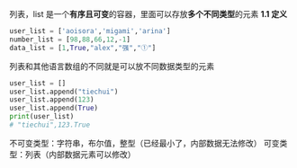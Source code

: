 列表，list 是一个**有序且可变**的容器，里面可以存放**多个不同类型**的元素
**1.1 定义**
```python
user_list = ['aoisora','migami','arina']
number_list = [98,88,66,12,-1]
data_list = [1,True,"alex","强","①"]
```
列表和其他语言数组的不同就是可以放不同数据类型的元素

```python
user_list = []
user_list.append("tiechui")
user_list.append(123)
user_list.append(True)
print(user_list)
# "tiechui",123.True
```
不可变类型：字符串，布尔值，整型（已经最小了，内部数据无法修改）
可变类型：列表（内部数据元素可以修改）